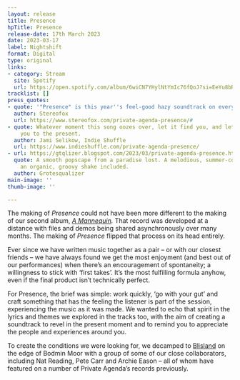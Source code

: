 ```yaml
---
layout: release
title: Presence
hpTitle: Presence
release-date: 17th March 2023
date: 2023-03-17
label: Nightshift
format: Digital
type: original
links:
- category: Stream
  site: Spotify
  url: https://open.spotify.com/album/6wiCN7YHylNtYmIc76fQoJ?si=EeYu8bRuScm4skItxBwX5A
tracklist: []
press_quotes:
- quote: '"Presence" is this year''s feel-good hazy soundtrack on everyone''s playlists.'
  author: Stereofox
  url: https://www.stereofox.com/private-agenda-presence/#
- quote: Whatever moment this song oozes over, let it find you, and let it introduce
    you to the present.
  author: Jami Selikow, Indie Shuffle
  url: https://www.indieshuffle.com/private-agenda-presence/
- url: https://gtqlizer.blogspot.com/2023/03/private-agenda-presence.html
  quote: A smooth popscape from a paradise lost. A melodious, summer-cosmic puff and
    an organic, groovy shake included.
  author: Grotesqualizer
main-image: ''
thumb-image: ''

---
```

The making of _Presence_ could not have been more different to the making of our second album, [_A Mannequin_](https://private-agenda.com/discography/a-mannequin/ "A Mannequin")_._ That record was developed at a distance with files and demos being shared asynchronously over many months. The making of _Presence_ flipped that process on its head entirely.

Ever since we have written music together as a pair – or with our closest friends – we have always found we get the most enjoyment (and best out of our performances) when there’s an encouragement of spontaneity; a willingness to stick with ‘first takes’. It’s the most fulfilling formula anyhow, even if the final product isn’t technically perfect.

For Presence, the brief was simple: work quickly, ‘go with your gut’ and craft something that has the feeling the listener is part of the session, experiencing the music as it was made. We wanted to echo that spirit in the lyrics and themes we explored in the tracks too, with the aim of creating a soundtrack to revel in the present moment and to remind you to appreciate the people and experiences around you.

To create the conditions we were looking for, we decamped to [Blisland](https://en.wikipedia.org/wiki/Blisland) on the edge of Bodmin Moor with a group of some of our close collaborators, including Nat Reading, Pete Carr and Archie Eason – all of whom have featured on a number of Private Agenda’s records previously.